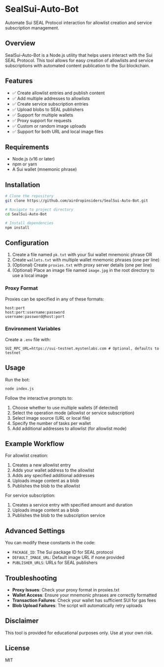 # SealSui-Auto-Bot

Automate Sui SEAL Protocol interaction for allowlist creation and service subscription management.

## Overview

SealSui-Auto-Bot is a Node.js utility that helps users interact with the Sui SEAL Protocol. This tool allows for easy creation of allowlists and service subscriptions with automated content publication to the Sui blockchain.

## Features

- ✅ Create allowlist entries and publish content
- ✅ Add multiple addresses to allowlists
- ✅ Create service subscription entries
- ✅ Upload blobs to SEAL publishers
- ✅ Support for multiple wallets
- ✅ Proxy support for requests
- ✅ Custom or random image uploads
- ✅ Support for both URL and local image files

## Requirements

- Node.js (v16 or later)
- npm or yarn
- A Sui wallet (mnemonic phrase)

## Installation

```bash
# Clone the repository
git clone https://github.com/airdropinsiders/SealSui-Auto-Bot.git

# Navigate to project directory
cd SealSui-Auto-Bot

# Install dependencies
npm install
```

## Configuration

1. Create a file named `pk.txt` with your Sui wallet mnemonic phrase OR
2. Create `wallets.txt` with multiple wallet mnemonic phrases (one per line)
3. (Optional) Create `proxies.txt` with proxy server details (one per line)
4. (Optional) Place an image file named `image.jpg` in the root directory to use a local image

### Proxy Format

Proxies can be specified in any of these formats:

```
host:port
host:port:username:password
username:password@host:port
```

### Environment Variables

Create a `.env` file with:

```
SUI_RPC_URL=https://sui-testnet.mystenlabs.com # Optional, defaults to testnet
```

## Usage

Run the bot:

```bash
node index.js
```

Follow the interactive prompts to:
1. Choose whether to use multiple wallets (if detected)
2. Select the operation mode (allowlist or service subscription)
3. Select image source (URL or local file)
4. Specify the number of tasks per wallet
5. Add additional addresses to allowlist (for allowlist mode)

## Example Workflow

For allowlist creation:
1. Creates a new allowlist entry
2. Adds your wallet address to the allowlist
3. Adds any specified additional addresses
4. Uploads image content as a blob
5. Publishes the blob to the allowlist

For service subscription:
1. Creates a service entry with specified amount and duration
2. Uploads image content as a blob
3. Publishes the blob to the subscription service

## Advanced Settings

You can modify these constants in the code:
- `PACKAGE_ID`: The Sui package ID for SEAL protocol
- `DEFAULT_IMAGE_URL`: Default image URL if none provided
- `PUBLISHER_URLS`: URLs for SEAL publishers

## Troubleshooting

- **Proxy Issues**: Check your proxy format in proxies.txt
- **Wallet Access**: Ensure your mnemonic phrases are correctly formatted
- **Transaction Failures**: Check your wallet has sufficient SUI for gas fees
- **Blob Upload Failures**: The script will automatically retry uploads

## Disclaimer

This tool is provided for educational purposes only. Use at your own risk.

## License

MIT